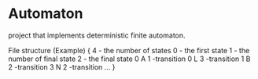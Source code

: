 # Automaton
project that implements deterministic finite automaton.

File structure (Example)
{
4  - the number of states
0   - the first state
1   - the number of final state
2   - the final state
0 A 1    -transition
0 L 3     -transition
1 B 2     -transition
3 N 2     -transition
...
}
